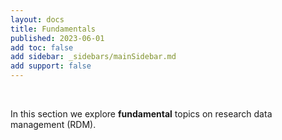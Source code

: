 ```yaml
---
layout: docs
title: Fundamentals
published: 2023-06-01
add toc: false
add sidebar: _sidebars/mainSidebar.md
add support: false
---
```


<br>

In this section we explore **fundamental** topics on research data management (RDM). 
